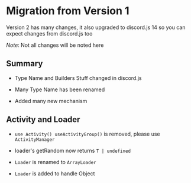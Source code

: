 # Migration from Version 1

Version 2 has many changes, it also upgraded to discord.js 14 so you can expect
changes from discord.js too

*Note*: Not all changes will be noted here

## Summary

- Type Name and Builders Stuff changed in discord.js

- Many Type Name has been renamed

- Added many new mechanism

## Activity and Loader

- `use Activity() useActivityGroup()` is removed, please use `ActivityManager`

- loader's getRandom now returns `T | undefined`

- `Loader` is renamed to `ArrayLoader`

- `Loader` is added to handle Object
